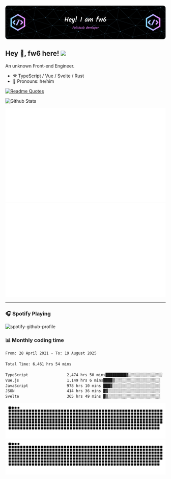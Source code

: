 ![Header](github-header-image.png)

## Hey 👋, fw6 here! <img src="https://github.githubassets.com/images/mona-whisper.gif" height="24" />


An unknown Front-end Engineer.

-   :hammer_and_pick: TypeScript / Vue / Svelte / Rust
-   :man: Pronouns: he/him


[![Readme Quotes](https://quotes-github-readme.vercel.app/api?type=horizontal&theme=algolia)](https://github.com/piyushsuthar/github-readme-quotes)



![Github Stats](https://github-readme-stats.vercel.app/api?username=fw6&bg_color=30,e96443,904e95&title_color=fff&text_color=fff)

![](https://raw.githubusercontent.com/fw6/github-stats-transparent/output/generated/overview.svg)
![](https://raw.githubusercontent.com/fw6/github-stats-transparent/output/generated/languages.svg)


---

### 🎧 Spotify Playing

<!-- ![spotify-github-profile](/img/default.svg) -->

![spotify-github-profile](https://spotify-github-profile.vercel.app/api/view.svg?uid=r6wn4hdvypv0lkzyrj0e0pjct&cover_image=true&theme=default&show_offline=true&background_color=9a10ad&interchange=true&bar_color_cover=true)



### :bar_chart: Monthly coding time 

<!--START_SECTION:waka-->

```txt
From: 28 April 2021 - To: 19 August 2025

Total Time: 6,461 hrs 54 mins

TypeScript                 2,474 hrs 50 mins█████████▓░░░░░░░░░░░░░░░   38.30 %
Vue.js                     1,149 hrs 6 mins████▒░░░░░░░░░░░░░░░░░░░░   17.78 %
JavaScript                 978 hrs 10 mins ███▓░░░░░░░░░░░░░░░░░░░░░   15.14 %
JSON                       414 hrs 36 mins █▓░░░░░░░░░░░░░░░░░░░░░░░   06.42 %
Svelte                     365 hrs 49 mins █▒░░░░░░░░░░░░░░░░░░░░░░░   05.66 %
```

<!--END_SECTION:waka-->




![github contribution grid snake animation](https://raw.githubusercontent.com/platane/platane/output/github-contribution-grid-snake-dark.svg#gh-dark-mode-only)![github contribution grid snake animation](https://raw.githubusercontent.com/platane/platane/output/github-contribution-grid-snake.svg#gh-light-mode-only)

